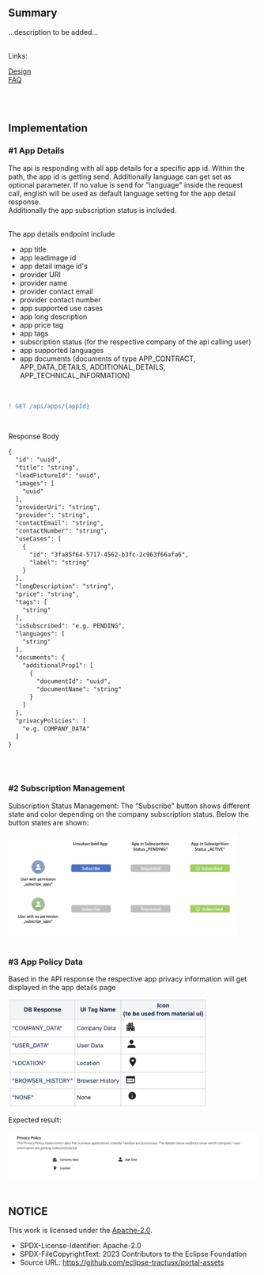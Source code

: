 ## Summary

...description to be added...
<br>
<br>

Links:

[Design](</docs/user/App(s)/Marketplace/Design.md>)  
[FAQ](</docs/user/App(s)/Marketplace/FAQ.md>)

<br>
<br>

## Implementation

### #1 App Details

The api is responding with all app details for a specific app id. Within the path, the app id is getting send. Additionally language can get set as optional parameter. If no value is send for "language" inside the request call, english will be used as default language setting for the app detail response.  
Additionally the app subscription status is included.  
<br>

The app details endpoint include

- app title
- app leadimage id
- app detail image id's
- provider URI
- provider name
- provider contact email
- provider contact number
- app supported use cases
- app long description
- app price tag
- app tags
- subscription status (for the respective company of the api calling user)
- app supported languages
- app documents (documents of type APP_CONTRACT, APP_DATA_DETAILS, ADDITIONAL_DETAILS, APP_TECHNICAL_INFORMATION)

<br>

```diff
! GET /api/apps/{appId}
```

<br>

Response Body

    {
      "id": "uuid",
      "title": "string",
      "leadPictureId": "uuid",
      "images": [
        "uuid"
      ],
      "providerUri": "string",
      "provider": "string",
      "contactEmail": "string",
      "contactNumber": "string",
      "useCases": [
        {
          "id": "3fa85f64-5717-4562-b3fc-2c963f66afa6",
          "label": "string"
        }
      ],
      "longDescription": "string",
      "price": "string",
      "tags": [
        "string"
      ],
      "isSubscribed": "e.g. PENDING",
      "languages": [
        "string"
      ],
      "documents": {
        "additionalProp1": [
          {
            "documentId": "uuid",
            "documentName": "string"
          }
        ]
      },
      "privacyPolicies": [
        "e.g. COMPANY_DATA"
      ]
    }

<br>
<br>

### #2 Subscription Management

Subscription Status Management:
The "Subscribe" button shows different state and color depending on the company subscription status. Below the button states are shown:

<img width="465" alt="image" src="https://raw.githubusercontent.com/eclipse-tractusx/portal-assets/main/docs/static/subscripe-app-button-status-mapping.png">

<br>
<br>

### #3 App Policy Data

Based in the API response the respective app privacy information will get displayed in the app details page

<img width="404" alt="image" src="https://raw.githubusercontent.com/eclipse-tractusx/portal-assets/main/docs/static/app-db-response-mapping.png">

<br>

Expected result:

<img width="834" alt="image" src="https://raw.githubusercontent.com/eclipse-tractusx/portal-assets/main/docs/static/privacy-policy.png">

<br>
<br>

## NOTICE

This work is licensed under the [Apache-2.0](https://www.apache.org/licenses/LICENSE-2.0).

- SPDX-License-Identifier: Apache-2.0
- SPDX-FileCopyrightText: 2023 Contributors to the Eclipse Foundation
- Source URL: https://github.com/eclipse-tractusx/portal-assets
